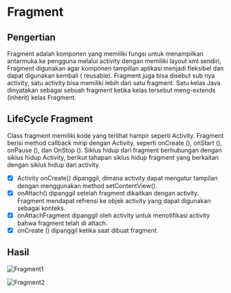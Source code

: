 # Fragment
## Pengertian
Fragment adalah komponen yang memiliki fungsi untuk menampilkan antarmuka ke
pengguna melalui activity dengan memiliki layout xml sendiri, Fragment digunakan agar
komponen tampillan aplikasi menjadi fleksibel dan dapat digunakan kembali ( reusable).
Fragment juga bisa disebut sub nya activity, satu activity bisa memiliki lebih dari satu fragment.
Satu kelas Java dinyatakan sebagai sebuah fragment ketika kelas tersebut meng-extends
(inherit) kelas Fragment.

## LifeCycle Fragment
Class fragment memiliki kode yang terlihat hampir seperti Activity. Fragment berisi method callback mirip dengan Activity, seperti onCreate (), onStart (), onPause (), dan OnStop ().
Siklus hidup dari fragment berhubungan dengan siklus hidup Activity, berikut tahapan siklus hidup fragment yang berkaitan dengan siklus hidup dari activity.
- [x] Activity onCreate() dipanggil, dimana activity dapat mengatur tampilan dengan menggunakan method setContentView().
- [x] onAttach() dipanggil setelah fragment dikaitkan dengan activity. Fragment mendapat refrensi ke objek activity yang dapat digunakan sebagai konteks.
- [x] onAttachFragment dipanggil oleh activity untuk menotifikasi activity bahwa fragment telah di attach.
- [x] onCreate () dipanggil ketika saat dibuat fragment.

## Hasil

![Fragment1](https://user-images.githubusercontent.com/63852448/109030991-e28f3300-76f6-11eb-84db-57cf1f4d932a.jpg)

![Fragment2](https://user-images.githubusercontent.com/63852448/109030981-e0c56f80-76f6-11eb-85dc-c364b5c7dd9d.jpg)
